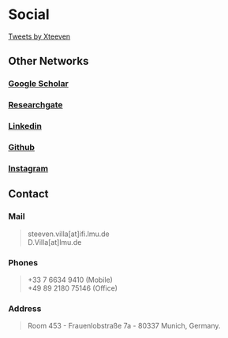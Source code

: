 # Social


<twitter>
<a class="twitter-timeline" data-height="1024" data-tweet-limit=5 vdata-chrome="noheader noborders" data-link-color="#19CF86" href="https://twitter.com/Xteeven?ref_src=twsrc%5Etfw">Tweets by Xteeven</a> 
</twitter>



## Other Networks

### [Google Scholar](https://scholar.google.com/citations?view_op=list_works&hl=en&user=j6rFI50AAAAJ&gmla=AJsN-F43L6BhCs7R86McoSpAPqGiopQpO2t_vYJ_I-GUWEc7iR_AZAg7mxVGo5xDQC1jzEY_2Bpo9CJmSS06tZ-O2LlKheJ4ThLLXbbriDRQQtAdKGYP7UkxB6xRRBp6IRak3kOe9bGk)
### [Researchgate](https://www.researchgate.net/profile/David_Villa_Salazar)
### [Linkedin](https://fr.linkedin.com/in/steevenv)
### [Github](https://github.com/xteeven)
### [Instagram](https://www.instagram.com/xteevenv/)


## Contact

### Mail

> steeven.villa[at]ifi.lmu.de   
> D.Villa[at]lmu.de

### Phones

> +33 7 6634 9410 (Mobile)  
> +49 89 2180 75146 (Office)

### Address 

> Room 453 - Frauenlobstraße 7a - 80337 Munich, Germany.


